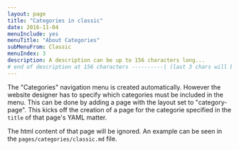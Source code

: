 ```yaml
---
layout: page
title: "Categories in classic"
date: 2016-11-04
menuInclude: yes
menuTitle: "About Categories"
subMenuFrom: Classic
menuIndex: 3
description: A description can be up to 156 characters long...
# end of description at 156 characters ----------| (last 3 chars will be replaced by '...' on overflow)
---
```


The "Categories" navigation menu is created automatically. However the website designer has to specify which categories must be included in the menu. This can be done by adding a page with the layout set to "category-page". This kicks off the creation of a page for the categorie specified in the `title` of that page's YAML matter.

The html content of that page will be ignored. An example can be seen in the `pages/categories/classic.md` file.